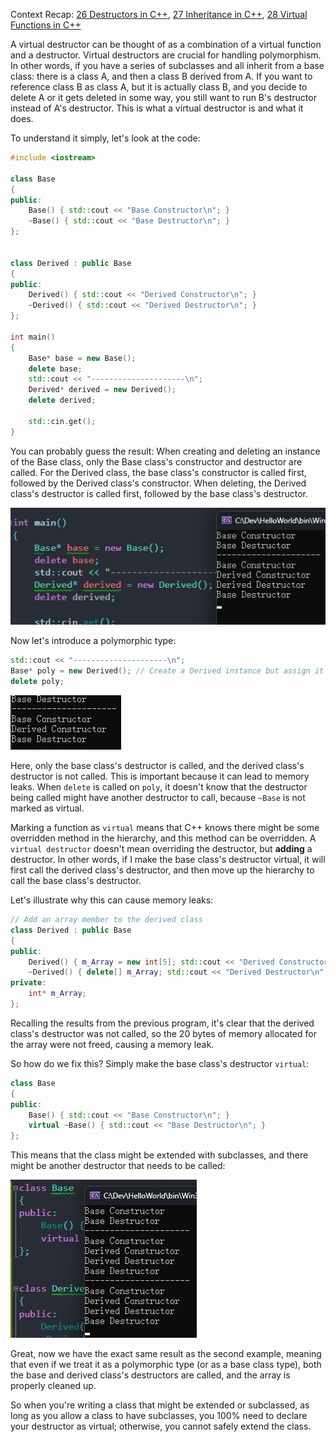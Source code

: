 Context Recap: [26 Destructors in C++](26%20Destructors%20in%20C++.md), [27 Inheritance in C++](27%20Inheritance%20in%20C++.md), [28 Virtual Functions in C++](28%20Virtual%20Functions%20in%20C++.md)

A virtual destructor can be thought of as a combination of a virtual function and a destructor. Virtual destructors are crucial for handling polymorphism. In other words, if you have a series of subclasses and all inherit from a base class: there is a class A, and then a class B derived from A. If you want to reference class B as class A, but it is actually class B, and you decide to delete A or it gets deleted in some way, you still want to run B's destructor instead of A's destructor. This is what a virtual destructor is and what it does.

To understand it simply, let's look at the code:

```cpp
#include <iostream>

class Base
{
public:
	Base() { std::cout << "Base Constructor\n"; }
	~Base() { std::cout << "Base Destructor\n"; }
};


class Derived : public Base
{
public:
	Derived() { std::cout << "Derived Constructor\n"; }
	~Derived() { std::cout << "Derived Destructor\n"; }
};

int main()
{
	Base* base = new Base();
	delete base;
	std::cout << "---------------------\n";
	Derived* derived = new Derived();
	delete derived;

	std::cin.get();
}
```

You can probably guess the result:
When creating and deleting an instance of the Base class, only the Base class's constructor and destructor are called.
For the Derived class, the base class's constructor is called first, followed by the Derived class's constructor. When deleting, the Derived class's destructor is called first, followed by the base class's destructor.

![](./storage%20bag/Pasted%20image%2020230726214116.png)

Now let's introduce a polymorphic type:

```cpp
std::cout << "---------------------\n";
Base* poly = new Derived(); // Create a Derived instance but assign it to a Base pointer
delete poly;
```

![](./storage%20bag/Pasted%20image%2020230726214720.png)

Here, only the base class's destructor is called, and the derived class's destructor is not called. This is important because it can lead to memory leaks. When `delete` is called on `poly`, it doesn't know that the destructor being called might have another destructor to call, because `~Base` is not marked as virtual.

Marking a function as `virtual` means that C++ knows there might be some overridden method in the hierarchy, and this method can be overridden. A `virtual destructor` doesn't mean overriding the destructor, but **adding** a destructor. In other words, if I make the base class's destructor virtual, it will first call the derived class's destructor, and then move up the hierarchy to call the base class's destructor.

Let's illustrate why this can cause memory leaks:

```cpp
// Add an array member to the derived class
class Derived : public Base
{
public:
	Derived() { m_Array = new int[5]; std::cout << "Derived Constructor\n"; }
	~Derived() { delete[] m_Array; std::cout << "Derived Destructor\n"; }
private:
	int* m_Array;
};
```

Recalling the results from the previous program, it's clear that the derived class's destructor was not called, so the 20 bytes of memory allocated for the array were not freed, causing a memory leak.

So how do we fix this?
Simply make the base class's destructor `virtual`:

```cpp
class Base
{
public:
	Base() { std::cout << "Base Constructor\n"; }
	virtual ~Base() { std::cout << "Base Destructor\n"; }
};
```

This means that the class might be extended with subclasses, and there might be another destructor that needs to be called:

![](./storage%20bag/Pasted%20image%2020230726215832.png)

Great, now we have the exact same result as the second example, meaning that even if we treat it as a polymorphic type (or as a base class type), both the base and derived class's destructors are called, and the array is properly cleaned up.

So when you're writing a class that might be extended or subclassed, as long as you allow a class to have subclasses, you 100% need to declare your destructor as virtual; otherwise, you cannot safely extend the class.